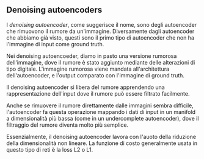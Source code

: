 







## Denoising autoencoders

I *denoising autoencoder*, come suggerisce il nome, sono degli autoencoder che rimuovono il rumore da un'immagine. Diversamente dagli autoencoder che abbiamo già visto, questi sono il primo tipo di autoencoder che non ha l'immagine di input come ground truth.

Nei denoising autoencoeder, diamo in pasto una versione rumorosa dell'immagine, dove il rumore è stato aggiunto mediante delle alterazioni di tipo digitale. L'immagine rumorosa viene mandata all'architettura dell'autoencoder, e l'output comparato con l'immagine di ground truth.

Il denoising autoencoder si libera del rumore apprendendo una rappresentazione dell'input dove il rumore può essere filtrato facilmente.

Anche se rimuovere il rumore direttamente dalle immagini sembra difficile, l'autoencoder fa questa operazione mappando i dati di input in un manifold a dimensionalità più bassa (come in un undercomplete autoencoder), dove il filtraggio del rumore diventa molto più semplice.

Essenzialmente, il denoising autoencoder lavora con l'auoto della riduzione della dimensionalità non lineare. La funzione di costo generalmente usata in questo tipo di reti è la loss L2 o L1.

